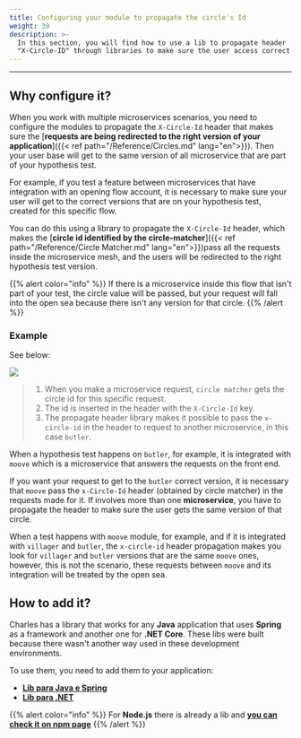 ```yaml
---
title: Configuring your module to propagate the circle's Id
weight: 39
description: >-
  In this section, you will find how to use a lib to propagate header
  "X-Circle-ID" through libraries to make sure the user access correct circles.
---
```


---

## **Why configure it?** 

When you work with multiple microservices scenarios, you need to configure the modules to propagate the `X-Circle-Id` header that makes sure the [**requests are being redirected to the right version of your application**]({{< ref path="/Reference/Circles.md" lang="en">}}). Then your user base will get to the same version of all microservice that are part of your hypothesis test.

For example, if you test a feature between microservices that have integration with an opening flow account, it is necessary to make sure your user will get to the correct versions that are on your hypothesis test, created for this specific flow. 

You can do this using a library to propagate the `X-Circle-Id` header, which makes the [**circle id identified by the circle-matcher**]({{< ref path="/Reference/Circle Matcher.md" lang="en">}})pass all the requests inside the microservice mesh, and the users will be redirected to the right hypothesis test version. 

{{% alert color="info" %}}
If there is a microservice inside this flow that isn't part of your test, the circle value will be passed, but your request will fall into the open sea because there isn't any version for that circle. 
{{% /alert %}}

### **Example**

See below: 

![](/shared/header/header-propagation-v2-en.png)

> 1. When you make a microservice request, `circle matcher` gets the circle id for this specific request. 
> 2. The id is inserted in the header with the `X-Circle-Id` key.
> 3. The propagate header library makes it possible to pass the `x-circle-id` in the header to request to another microservice, in this case `butler`.

When a hypothesis test happens on `butler`, for example, it is integrated with `moove` which is a microservice that answers the requests on the front end.

If you want your request to get to the `butler` correct version, it is necessary that `moove` pass the `x-Circle-Id` header \(obtained by circle matcher\) in the requests made for it. If involves more than one **microservice**, you have to propagate the header to make sure the user gets the same version of that circle. 

When a test happens with `moove` module, for example, and if it is integrated with `villager` and `butler`, the `x-circle-id`  header propagation makes you look for `villager` and  `butler` versions that are the same `moove` ones, however, this is not the scenario, these requests between `moove` and its integration will be treated by the open sea. 

## **How to add it?**  

Charles has a library that works for any **Java** application that uses **Spring** as a framework and another one for **.NET Core**. These libs were built because there wasn't another way used in these development environments.

To use them, you need to add them to your application: 

* [**Lib para Java e Spring** ](https://github.com/ZupIT/charlescd/tree/master/tracing/spring)
* [**Lib para .NET**](https://github.com/ZupIT/charlescd/tree/master/tracing/dotnet-core%20)

{{% alert color="info" %}}
For **Node.js** there is already a lib and [**you can check it on npm page**](https://www.npmjs.com/package/hpropagate)
{{% /alert %}}